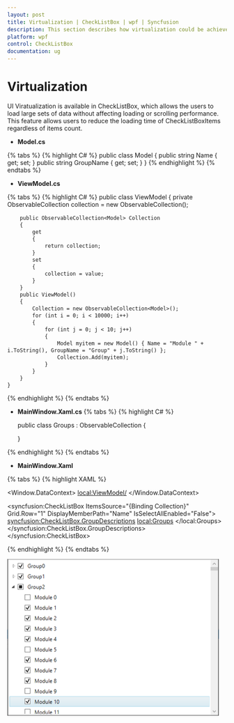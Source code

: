 ```yaml
---
layout: post
title: Virtualization | CheckListBox | wpf | Syncfusion
description: This section describes how virtualization could be achieved in CheckListBox control.This feature allows the user to load large sets of data without affecting loading or scrolling performance.
platform: wpf
control: CheckListBox
documentation: ug
---
```


# Virtualization

UI Viratualization is available in CheckListBox, which allows the users to load large sets of data without affecting loading or scrolling performance. This feature allows users to reduce the loading time of CheckListBoxItems regardless of items count.

* **Model.cs**

{% tabs %}
{% highlight C# %}
public class Model
{
    public string Name { get; set; }
    public string GroupName { get; set; }
}
{% endhighlight %}
{% endtabs %}

* **ViewModel.cs**

{% tabs %}
{% highlight C# %}
    public class ViewModel
    {
        private ObservableCollection<Model> collection = new ObservableCollection<Model>();

        public ObservableCollection<Model> Collection
        {
            get
            {
                return collection;
            }
            set
            {
                collection = value;
            }
        }
        public ViewModel()
        {
            Collection = new ObservableCollection<Model>();
            for (int i = 0; i < 10000; i++)
            {
                for (int j = 0; j < 10; j++)
                {
                    Model myitem = new Model() { Name = "Module " + i.ToString(), GroupName = "Group" + j.ToString() };
                    Collection.Add(myitem);
                }
            }
        }
    }
{% endhighlight %}
{% endtabs %}

* **MainWindow.Xaml.cs**
{% tabs %}
{% highlight C# %}

    public class Groups : ObservableCollection<GroupDescription>
    {

    }

{% endhighlight %}
{% endtabs %}

* **MainWindow.Xaml**

{% tabs %}
{% highlight XAML %}

<Window.DataContext>
    <local:ViewModel/>
</Window.DataContext>

<syncfusion:CheckListBox ItemsSource="{Binding Collection}" 
                                 Grid.Row="1" DisplayMemberPath="Name"
                                 IsSelectAllEnabled="False">
            <syncfusion:CheckListBox.GroupDescriptions>
                <local:Groups>
                    <PropertyGroupDescription PropertyName="GroupName"/>
                </local:Groups>
            </syncfusion:CheckListBox.GroupDescriptions>
</syncfusion:CheckListBox>

{% endhighlight %}
{% endtabs %}

![Virtualization](Virtualization_images/Virtualization.png)